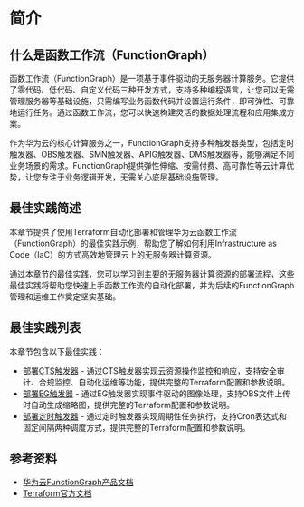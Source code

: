 # 简介

## 什么是函数工作流（FunctionGraph）

函数工作流（FunctionGraph）是一项基于事件驱动的无服务器计算服务。它提供了零代码、低代码、自定义代码三种开发方式，支持多种编程语言，让您可以无需管理服务器等基础设施，只需编写业务函数代码并设置运行条件，即可弹性、可靠地运行任务。通过函数工作流，您可以快速构建灵活的数据处理流程和应用集成方案。

作为华为云的核心计算服务之一，FunctionGraph支持多种触发器类型，包括定时触发器、OBS触发器、SMN触发器、APIG触发器、DMS触发器等，能够满足不同业务场景的需求。FunctionGraph提供弹性伸缩、按需付费、高可靠性等云计算优势，让您专注于业务逻辑开发，无需关心底层基础设施管理。

## 最佳实践简述

本章节提供了使用Terraform自动化部署和管理华为云函数工作流（FunctionGraph）的最佳实践示例，帮助您了解如何利用Infrastructure as Code（IaC）的方式高效地管理云上的无服务器计算资源。

通过本章节的最佳实践，您可以学习到主要的无服务器计算资源的部署流程，这些最佳实践将帮助您快速上手函数工作流的自动化部署，并为后续的FunctionGraph管理和运维工作奠定坚实基础。

## 最佳实践列表

本章节包含以下最佳实践：

* [部署CTS触发器](cts_trigger.md) - 通过CTS触发器实现云资源操作监控和响应，支持安全审计、合规监控、自动化运维等功能，提供完整的Terraform配置和参数说明。
* [部署EG触发器](eg_trigger.md) - 通过EG触发器实现事件驱动的图像处理，支持OBS文件上传时自动生成缩略图，提供完整的Terraform配置和参数说明。
* [部署定时触发器](timer_trigger.md) - 通过定时触发器实现周期性任务执行，支持Cron表达式和固定间隔两种调度方式，提供完整的Terraform配置和参数说明。

## 参考资料

- [华为云FunctionGraph产品文档](https://support.huaweicloud.com/functiongraph/index.html)
- [Terraform官方文档](https://www.terraform.io/docs/index.html)
